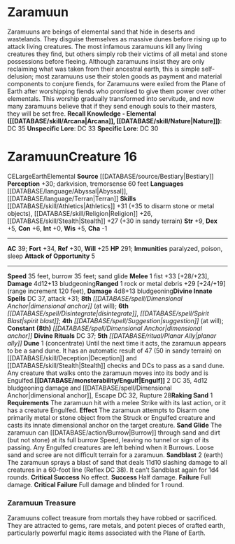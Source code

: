 ﻿---
ac: '39'
alignment: CE
all_resistance: null
burrow_speed: '35'
charisma: '-1'
climb_speed: null
constitution: '+6'
creature_ability:
- Attack of Opportunity
- Dune
- Engulf
- Raking Sand
- Sand Glide
- Sandblast
creature_family: null
description: 'Zaramuuns are beings of elemental sand that hide in deserts and wastelands.
  They disguise themselves as massive dunes before rising up to attack living creatures.
  The most infamous zaramuuns kill any living creatures they find, but others simply
  rob their victims of all metal and stone possessions before fleeing. Although zaramuuns
  insist they are only reclaiming what was taken from their ancestral earth, this
  is simple self-delusion; most zaramuuns use their stolen goods as payment and material
  components to conjure fiends, for Zaramuuns were exiled from the Plane of Earth
  after worshipping fiends who promised to give them power over other elementals.
  This worship gradually transformed into servitude, and now many zaramuuns believe
  that if they send enough souls to their masters, they will be set free.<br/><br/><b><u>Recall
  Knowledge - Elemental</u> ( [[DATABASE/skill/Arcana|Arcana]] , [[DATABASE/skill/Nature|Nature]]
  )</b>: DC 35<br/><b><u>Unspecific Lore</u></b>: DC 33<br/><b><u>Specific Lore</u></b>:
  DC 30'
dexterity: '+5'
element: Earth
fly_speed: null
fortitude: '+34'
hardness: null
hp: '291'
id: '422'
immunity:
- paralyzed
- poison
- sleep
intelligence: '+0'
land_speed: '35'
language:
- '[[DATABASE/language/Abyssal|Abyssal]]'
- '[[DATABASE/language/Terran|Terran]]'
level: '16'
max_speed: '35'
name: Zaramuun
perception: '+30'
rarity: Common
reflex: '+30'
resistance: null
rus_type_level: null
school: null
sense:
- darkvision
- tremorsense 60 feet
size: Large
skill:
- '[[DATABASE/skill/Athletics|Athletics]] +31'
- '[[DATABASE/skill/Religion|Religion]] +26'
- '[[DATABASE/skill/Stealth|Stealth]] +27'
source: '[[DATABASE/source/Bestiary|Bestiary]]'
speed:
- 35 feet
- burrow 35 feet; sand glide
spell:
- '[[DATABASE/spell/Dimensional Anchor|Dimensional Anchor]]'
- '[[DATABASE/spell/Disintegrate|Disintegrate]]'
- '[[DATABASE/spell/Spirit Blast|Spirit Blast]]'
- '[[DATABASE/spell/Suggestion|Suggestion]]'
strength: '+9'
strength_req: '9'
strongest_save:
- Fortitude
swim_speed: null
trait:
- '[[DATABASE/trait/Earth|Earth]]'
- '[[DATABASE/trait/Elemental|Elemental]]'
type: Creature
vision: Darkvision
weakest_save:
- Will
weakness: null
will: '+25'
wisdom: '+5'

---
# Zaramuun

Zaramuuns are beings of elemental sand that hide in deserts and wastelands. They disguise themselves as massive dunes before rising up to attack living creatures. The most infamous zaramuuns kill any living creatures they find, but others simply rob their victims of all metal and stone possessions before fleeing. Although zaramuuns insist they are only reclaiming what was taken from their ancestral earth, this is simple self-delusion; most zaramuuns use their stolen goods as payment and material components to conjure fiends, for Zaramuuns were exiled from the Plane of Earth after worshipping fiends who promised to give them power over other elementals. This worship gradually transformed into servitude, and now many zaramuuns believe that if they send enough souls to their masters, they will be set free.
**Recall Knowledge - Elemental ([[DATABASE/skill/Arcana|Arcana]], [[DATABASE/skill/Nature|Nature]])**: DC 35
**Unspecific Lore**: DC 33
**Specific Lore**: DC 30

# Zaramuun<span class="item-type">Creature 16</span>

<span class="trait-alignment item-trait">CE</span><span class="trait-size item-trait">Large</span><span class="item-trait">Earth</span><span class="item-trait">Elemental</span>
**Source** [[DATABASE/source/Bestiary|Bestiary]]
**Perception** +30; darkvision, tremorsense 60 feet
**Languages** [[DATABASE/language/Abyssal|Abyssal]], [[DATABASE/language/Terran|Terran]]
**Skills** [[DATABASE/skill/Athletics|Athletics]] +31 (+35 to disarm stone or metal objects), [[DATABASE/skill/Religion|Religion]] +26, [[DATABASE/skill/Stealth|Stealth]] +27 (+30 in sandy terrain)
**Str** +9, **Dex** +5, **Con** +6, **Int** +0, **Wis** +5, **Cha** -1

---
**AC** 39; **Fort** +34, **Ref** +30, **Will** +25
**HP** 291; **Immunities** paralyzed, poison, sleep
<span class="in-box-ability">**Attack of Opportunity** <span class="action-icon">5</span> </span>

---
**Speed** 35 feet, burrow 35 feet; sand glide
<span class="in-box-ability">**Melee** <span class="action-icon">1</span> fist +33 [+28/+23], **Damage** 4d12+13 bludgeoning</span><span class="in-box-ability">**Ranged** <span class="action-icon">1</span> rock or metal debris +29 [+24/+19] (range increment 120 feet), **Damage** 4d8+13 bludgeoning</span>**Divine Innate Spells** DC 37, attack +31; **8th** _[[DATABASE/spell/Dimensional Anchor|dimensional anchor]]_ (at will); **6th** _[[DATABASE/spell/Disintegrate|disintegrate]]_, _[[DATABASE/spell/Spirit Blast|spirit blast]]_; **4th** _[[DATABASE/spell/Suggestion|suggestion]]_ (at will); **Constant** **(8th)** _[[DATABASE/spell/Dimensional Anchor|dimensional anchor]]_
**Divine Rituals** DC 37; **5th** _[[DATABASE/ritual/Planar Ally|planar ally]]_
<span class="in-box-ability">**Dune** <span class="action-icon">1</span> (concentrate) Until the next time it acts, the zaramuun appears to be a sand dune. It has an automatic result of 47 (50 in sandy terrain) on [[DATABASE/skill/Deception|Deception]] and [[DATABASE/skill/Stealth|Stealth]] checks and DCs to pass as a sand dune. Any creature that walks onto the zaramuun moves into its body and is Engulfed.</span><span class="in-box-ability">**[[DATABASE/monsterability/Engulf|Engulf]]** <span class="action-icon">2</span> DC 35, 4d12 bludgeoning damage and [[DATABASE/spell/Dimensional Anchor|dimensional anchor]], Escape DC 32, Rupture 28</span><span class="in-box-ability">**Raking Sand** <span class="action-icon">1</span> **Requirements** The zaramuun hit with a melee Strike with its last action, or it has a creature Engulfed. **Effect** The zaramuun attempts to Disarm one primarily metal or stone object from the Struck or Engulfed creature and casts its innate dimensional anchor on the target creature. </span><span class="in-box-ability">**Sand Glide** The zaramuun can [[DATABASE/action/Burrow|Burrow]] through sand and dirt (but not stone) at its full burrow Speed, leaving no tunnel or sign of its passing. Any Engulfed creatures are left behind when it Burrows. Loose sand and scree are not difficult terrain for a zaramuun. </span><span class="in-box-ability">**Sandblast** <span class="action-icon">2</span> (earth) The zaramuun sprays a blast of sand that deals 11d10 slashing damage to all creatures in a 60-foot line (Reflex DC 38). It can’t Sandblast again for 1d4 rounds. 
**Critical Success** No effect.
**Success** Half damage.
**Failure** Full damage.
**Critical Failure** Full damage and blinded for 1 round.</span>

###  Zaramuun Treasure

Zaramuuns collect treasure from mortals they have robbed or sacrificed. They are attracted to gems, rare metals, and potent pieces of crafted earth, particularly powerful magic items associated with the Plane of Earth.